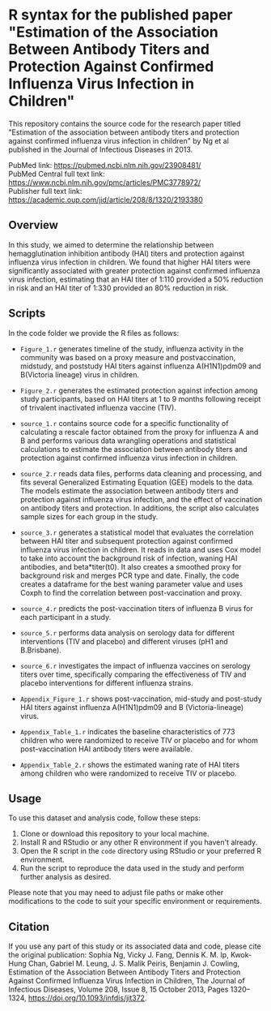 # R syntax for the published paper "Estimation of the Association Between Antibody Titers and Protection Against Confirmed Influenza Virus Infection in Children"

This repository contains the source code for the research paper titled "Estimation of the association between antibody titers and protection against confirmed influenza virus infection in children" by Ng et al published in the Journal of Infectious Diseases in 2013. 

PubMed link: https://pubmed.ncbi.nlm.nih.gov/23908481/   
PubMed Central full text link: https://www.ncbi.nlm.nih.gov/pmc/articles/PMC3778972/   
Publisher full text link: https://academic.oup.com/jid/article/208/8/1320/2193380  

## Overview

In this study, we aimed to determine the relationship between hemagglutination inhibition antibody (HAI) titers and protection against influenza virus infection in children. We found that higher HAI titers were significantly associated with greater protection against confirmed influenza virus infection, estimating that an HAI titer of 1:110 provided a 50% reduction in risk and an HAI titer of 1:330 provided an 80% reduction in risk.

## Scripts

In the code folder we provide the R files as follows:
  
- `Figure_1.r` generates timeline of the study, influenza activity in the community was based on a proxy measure and postvaccination, midstudy, and poststudy HAI titers against influenza A(H1N1)pdm09 and B(Victoria lineage) virus in children.
  
- `Figure_2.r` generates the estimated protection against infection among study participants, based on HAI titers at 1 to 9 months following receipt of trivalent inactivated influenza vaccine (TIV).
  
- `source_1.r` contains source code for a specific functionality of calculating a rescale factor obtained from the proxy for influenza A and B and performs various data wrangling operations and statistical calculations to estimate the association between antibody titers and protection against confirmed influenza virus infection in children.
  
- `source_2.r` reads data files, performs data cleaning and processing, and fits several Generalized Estimating Equation (GEE) models to the data. The models estimate the association between antibody titers and protection against influenza virus infection, and the effect of vaccination on antibody titers and protection. In additions, the script also calculates sample sizes for each group in the study.
  
- `source_3.r` generates a statistical model that evaluates the correlation between HAI titer and subsequent protection against confirmed influenza virus infection in children. It reads in data and uses Cox model to take into account the background risk of infection, waning HAI antibodies, and beta*titer(t0). It also creates a smoothed proxy for background risk and merges PCR type and date. Finally, the code creates a dataframe for the best waning parameter value and uses Coxph to find the correlation between post-vaccination and proxy.
  
- `source_4.r` predicts the post-vaccination titers of influenza B virus for each participant in a study.
  
- `source_5.r` performs data analysis on serology data for different interventions (TIV and placebo) and different viruses (pH1 and B.Brisbane).
  
- `source_6.r` investigates the impact of influenza vaccines on serology titers over time, specifically comparing the effectiveness of TIV and placebo interventions for different influenza strains.

- `Appendix_Figure_1.r` shows post-vaccination, mid-study and post-study HAI titers against influenza A(H1N1)pdm09 and B (Victoria-lineage) virus. 
  
- `Appendix_Table_1.r` indicates the baseline characteristics of 773 children who were randomized to receive TIV or placebo and for whom post-vaccination HAI antibody titers were available. 
  
- `Appendix_Table_2.r` shows the estimated waning rate of HAI titers among children who were randomized to receive TIV or placebo. 
  
## Usage

To use this dataset and analysis code, follow these steps:

1. Clone or download this repository to your local machine.
2. Install R and RStudio or any other R environment if you haven't already.
3. Open the R script in the `code` directory using RStudio or your preferred R environment.
4. Run the script to reproduce the data used in the study and perform further analysis as desired.

Please note that you may need to adjust file paths or make other modifications to the code to suit your specific environment or requirements.

## Citation

If you use any part of this study or its associated data and code, please cite the original publication: Sophia Ng, Vicky J. Fang, Dennis K. M. Ip, Kwok-Hung Chan, Gabriel M. Leung, J. S. Malik Peiris, Benjamin J. Cowling, Estimation of the Association Between Antibody Titers and Protection Against Confirmed Influenza Virus Infection in Children, The Journal of Infectious Diseases, Volume 208, Issue 8, 15 October 2013, Pages 1320–1324, https://doi.org/10.1093/infdis/jit372.
